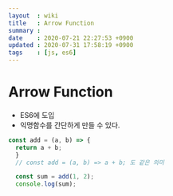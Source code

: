 ```yaml
---
layout  : wiki
title   : Arrow Function
summary : 
date    : 2020-07-21 22:27:53 +0900
updated : 2020-07-31 17:58:19 +0900
tags    : [js, es6]
---
```


# Arrow Function

- ES6에 도입
- 익명함수를 간단하게 만들 수 있다.

```jsx
const add = (a, b) => {
  return a + b;
  }
  // const add = (a, b) => a + b; 도 같은 의미

  const sum = add(1, 2);
  console.log(sum);
```
